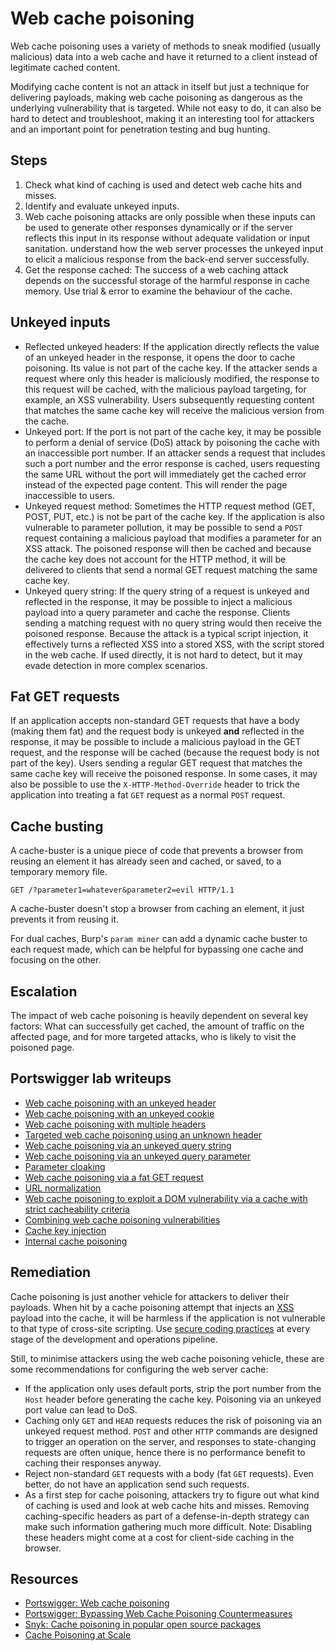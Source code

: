 # Web cache poisoning

Web cache poisoning uses a variety of methods to sneak modified (usually malicious) data into a web cache and have it returned to a client instead of legitimate cached content. 

Modifying cache content is not an attack in itself but just a technique for delivering payloads, making web cache poisoning as dangerous as the underlying vulnerability that is targeted. While not easy to do, it can also be hard to detect and troubleshoot, making it an interesting tool for attackers and an important point for penetration testing and bug hunting.

## Steps

1. Check what kind of caching is used and detect web cache hits and misses. 
2. Identify and evaluate unkeyed inputs.
3. Web cache poisoning attacks are only possible when these inputs can be used to generate other responses dynamically or if the server reflects this input in its response without adequate validation or input sanitation. understand how the web server processes the unkeyed input to elicit a malicious response from the back-end server successfully.
4. Get the response cached: The success of a web caching attack depends on the successful storage of the harmful response in cache memory. Use trial & error to examine the behaviour of the cache. 

## Unkeyed inputs

* Reflected unkeyed headers: If the application directly reflects the value of an unkeyed header in the response, it opens the door to cache poisoning. Its value is not part of the cache key. If the attacker sends a request where only this header is maliciously modified, the response to this request will be cached, with the malicious payload targeting, for example, an XSS vulnerability. Users subsequently requesting content that matches the same cache key will receive the malicious version from the cache.
* Unkeyed port: If the port is not part of the cache key, it may be possible to perform a denial of service (DoS) attack by poisoning the cache with an inaccessible port number. If an attacker sends a request that includes such a port number and the error response is cached, users requesting the same URL without the port will immediately get the cached error instead of the expected page content. This will render the page inaccessible to users. 
* Unkeyed request method: Sometimes the HTTP request method (GET, POST, PUT, etc.) is not be part of the cache key. If the application is also vulnerable to parameter pollution, it may be possible to send a `POST` request containing a malicious payload that modifies a parameter for an XSS attack. The poisoned response will then be cached and because the cache key does not account for the HTTP method, it will be delivered to clients that send a normal GET request matching the same cache key.
* Unkeyed query string: If the query string of a request is unkeyed and reflected in the response, it may be possible to inject a malicious payload into a query parameter and cache the response. Clients sending a matching request with no query string would then receive the poisoned response. Because the attack is a typical script injection, it effectively turns a reflected XSS into a stored XSS, with the script stored in the web cache. If used directly, it is not hard to detect, but it may evade detection in more complex scenarios.

## Fat GET requests

If an application accepts non-standard GET requests that have a body (making them fat) and the request body is unkeyed **and** reflected in the response, it may be possible to include a malicious payload in the GET request, and the response will be cached (because the request body is not part of the key). Users sending a regular GET request that matches the same cache key will receive the poisoned response. In some cases, it may also be possible to use the `X-HTTP-Method-Override` header to trick the application into treating a fat `GET` request as a normal `POST` request.

## Cache busting

A cache-buster is a unique piece of code that prevents a browser from reusing an element it has already seen and cached, or saved, to a temporary memory file. 

    GET /?parameter1=whatever&parameter2=evil HTTP/1.1

A cache-buster doesn't stop a browser from caching an element, it just prevents it from reusing it.

For dual caches, Burp's `param miner` can add a dynamic cache buster to each request made, which can be helpful for bypassing one cache and focusing on the other.

## Escalation

The impact of web cache poisoning is heavily dependent on several key factors: What can successfully get cached, the amount of traffic on the affected page, and for more targeted attacks, who is likely to visit the poisoned page.

## Portswigger lab writeups

* [Web cache poisoning with an unkeyed header](../cache/1.md)
* [Web cache poisoning with an unkeyed cookie](../cache/2.md)
* [Web cache poisoning with multiple headers](../cache/3.md)
* [Targeted web cache poisoning using an unknown header](../cache/4.md)
* [Web cache poisoning via an unkeyed query string](../cache/5.md)
* [Web cache poisoning via an unkeyed query parameter](../cache/6.md)
* [Parameter cloaking](../cache/7.md)
* [Web cache poisoning via a fat GET request](../cache/8.md)
* [URL normalization](../cache/9.md)
* [Web cache poisoning to exploit a DOM vulnerability via a cache with strict cacheability criteria](../cache/10.md)
* [Combining web cache poisoning vulnerabilities](../cache/11.md)
* [Cache key injection](../cache/12.md)
* [Internal cache poisoning](../cache/13.md)

## Remediation

Cache poisoning is just another vehicle for attackers to deliver their payloads. When hit by a cache poisoning attempt that injects an [XSS](xss.md) payload into the cache, it will be harmless if the application is not vulnerable to that type of cross-site scripting. Use [secure coding practices](blue-devsecops:docs/ssdlc/coding) at every stage of the development and operations pipeline.

Still, to minimise attackers using the web cache poisoning vehicle, these are some recommendations for configuring the web server cache:

* If the application only uses default ports, strip the port number from the `Host` header before generating the cache key. Poisoning via an unkeyed port value can lead to DoS.
* Caching only `GET` and `HEAD` requests reduces the risk of poisoning via an unkeyed request method. `POST` and other `HTTP` commands are designed to trigger an operation on the server, and responses to state-changing requests are often unique, hence there is no performance benefit to caching their responses anyway.
* Reject non-standard `GET` requests with a body (fat `GET` requests). Even better, do not have an application send such requests.
* As a first step for cache poisoning, attackers try to figure out what kind of caching is used and look at web cache hits and misses. Removing caching-specific headers as part of a defense-in-depth strategy can make such information gathering much more difficult. Note: Disabling these headers might come at a cost for client-side caching in the browser.

## Resources

* [Portswigger: Web cache poisoning](https://portswigger.net/web-security/web-cache-poisoning)
* [Portswigger: Bypassing Web Cache Poisoning Countermeasures](https://portswigger.net/research/bypassing-web-cache-poisoning-countermeasures)
* [Snyk: Cache poisoning in popular open source packages](https://snyk.io/blog/cache-poisoning-in-popular-open-source-packages/)
* [Cache Poisoning at Scale](https://youst.in/posts/cache-poisoning-at-scale/)
